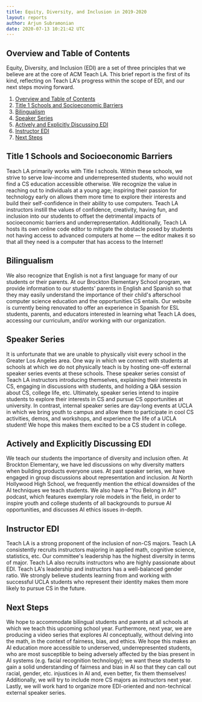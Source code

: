 ```yaml
---
title: Equity, Diversity, and Inclusion in 2019-2020
layout: reports
author: Arjun Subramonian
date: 2020-07-13 10:21:42 UTC
---
```


## Overview and Table of Contents

Equity, Diversity, and Inclusion (EDI) are a set of three principles that we believe are at the core of ACM Teach LA. This brief report is the first of its kind, reflecting on Teach LA's progress within the scope of EDI, and our next steps moving forward.

1. [Overview and Table of Contents](#overview-and-table-of-contents)
2. [Title 1 Schools and Socioeconomic Barriers](#title-1-schools-and-socioeconomic-barriers)
3. [Bilingualism](#bilingualism)
4. [Speaker Series](#speaker-series)
5. [Actively and Explicitly Discussing EDI](#actively-and-explicitly-discussing-edi)
6. [Instructor EDI](#instructor-edi)
7. [Next Steps](#next-steps)

## Title 1 Schools and Socioeconomic Barriers

Teach LA primarily works with Title I schools. Within these schools, we strive  to serve low-income and underrepresented students, who would not find a CS education accessible otherwise. We recognize the value in reaching out to individuals at a young age; inspiring their passion for technology early on allows them more time to explore their interests and build their self-confidence in their ability to use computers. Teach LA instructors instill the values of confidence, creativity, having fun, and inclusion into our students to offset the detrimental impacts of socioeconomic barriers and underrepresentation. Additionally, Teach LA hosts its own online code editor to mitigate the obstacle posed by students not having access to advanced computers at home –– the editor makes it so that all they need is a computer that has access to the Internet!

## Bilingualism

We also recognize that English is not a first language for many of our students or their parents. At our Brockton Elementary School program, we provide information to our students' parents in English and Spanish so that they may easily understand the importance of their child's afterschool computer science education and the opportunities CS entails. Our website is currently being renovated to offer an experience in Spanish for ESL students, parents, and educators interested in learning what Teach LA does, accessing our curriculum, and/or working with our organization.

## Speaker Series

It is unfortunate that we are unable to physically visit every school in the Greater Los Angeles area. One way in which we connect with students at schools at which we do not physically teach is by hosting one-off external speaker series events at these schools.  These speaker series consist of Teach LA instructors introducing themselves, explaining their interests in CS, engaging in discussions with students, and holding a Q&A session about CS, college life, etc. Ultimately, speaker series intend to inspire students to explore their interests in CS and pursue CS opportunities at university. In contrast, internal speaker series are day-long events at UCLA in which we bring youth to campus and allow them to participate in cool CS activities, demos, and workshops, and experience the life of a UCLA student! We hope this makes them excited to be a CS student in college.

## Actively and Explicitly Discussing EDI

We teach our students the importance of diversity and inclusion often. At Brockton Elementary, we have led discussions on why diversity matters when building products everyone uses. At past speaker series, we have engaged in group discussions about representation and inclusion. At North Hollywood High School, we frequently mention the ethical downsides of the AI techniques we teach students. We also have a "You Belong in AI!" podcast, which features exemplary role models in the field, in order to inspire youth and college students of all backgrounds to pursue AI opportunities, and discusses AI ethics issues in-depth.

## Instructor EDI

Teach LA is a strong proponent of the inclusion of non-CS majors. Teach LA consistently recruits instructors majoring in applied math, cognitive science, statistics, etc. Our committee's leadership has the highest diversity in terms of major. Teach LA also recruits instructors who are highly passionate about EDI. Teach LA's leadership and instructors has a well-balanced gender ratio. We strongly believe students learning from and working with successful UCLA students who represent their identity makes them more likely to pursue CS in the future.

## Next Steps

We hope to accommodate bilingual students and parents at all schools at which we teach this upcoming school year. Furthermore, next year, we are producing a video series that explores AI conceptually, without delving into the math, in the context of fairness, bias, and ethics. We hope this makes an AI education more accessible to underserved, underrepresented students, who are most susceptible to being adversely affected by the bias present in AI systems (e.g. facial recognition technology); we want these students to gain a solid understanding of fairness and bias in AI so that they can call out racial, gender, etc. injustices in AI and, even better, fix them themselves! Additionally, we will try to include more CS majors as instructors next year. Lastly, we will work hard to organize more EDI-oriented and non-technical external speaker series.
